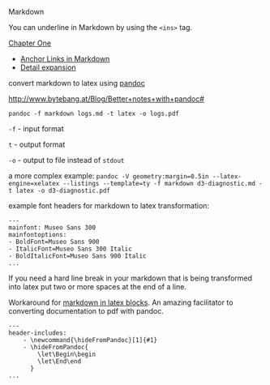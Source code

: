  Markdown

You can underline in Markdown by using the `<ins>` tag.

   <ins>Chapter One</ins>

- [Anchor Links in Markdown](https://gist.github.com/asabaylus/3071099)
- [Detail expansion](https://gist.github.com/ericclemmons/b146fe5da72ca1f706b2ef72a20ac39d)

convert markdown to latex using [pandoc](http://pandoc.org/)

http://www.bytebang.at/Blog/Better+notes+with+pandoc#

`pandoc -f markdown logs.md -t latex -o logs.pdf`

`-f` - input format

`t` - output format

`-o` - output to file instead of `stdout`

a more complex example: `pandoc -V geometry:margin=0.5in --latex-engine=xelatex --listings --template=ty -f markdown d3-diagnostic.md -t latex -o d3-diagnostic.pdf`

example font headers for markdown to latex transformation:

```
---
mainfont: Museo Sans 300
mainfontoptions:
- BoldFont=Museo Sans 900
- ItalicFont=Museo Sans 300 Italic
- BoldItalicFont=Museo Sans 900 Italic
...
```

If you need a hard line break in your markdown that is being transformed into latex put two or more spaces at the end of a line.

Workaround for [markdown in latex blocks](https://groups.google.com/forum/#!msg/pandoc-discuss/ggcrRN-ja-s/nFyiQ3cXCAAJ). An amazing facilitator to converting documentation to pdf with pandoc.

```
---
header-includes:
    - \newcommand{\hideFromPandoc}[1]{#1}
    - \hideFromPandoc{
        \let\Begin\begin
        \let\End\end
      }
...
```
